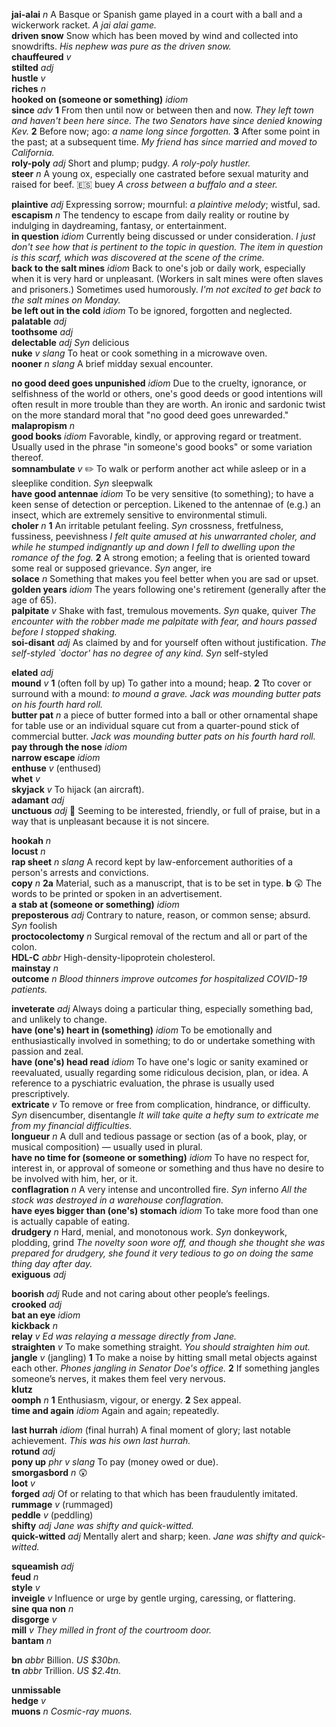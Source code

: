 

__jai-alai__ _n_ A Basque or Spanish game played in a court with a ball and a wickerwork racket. _A jai alai game._  
__driven snow__ Snow which has been moved by wind and collected into snowdrifts. _His nephew was pure as the driven snow._  
__chauffeured__ _v_  
__stilted__ _adj_  
__hustle__ _v_  
__riches__ _n_  
__hooked on (someone or something)__ _idiom_  
__since__ _adv_ __1__ From then until now or between then and now. _They left town and haven't been here since._ _The two Senators have since denied knowing Kev._ __2__ Before now; ago: _a name long since forgotten._ __3__ After some point in the past; at a subsequent time. _My friend has since married and moved to California._  
__roly-poly__ _adj_ Short and plump; pudgy. _A roly-poly hustler._  
__steer__ _n_ A young ox, especially one castrated before sexual maturity and raised for beef. :es: buey _A cross between a buffalo and a steer._  

__plaintive__ _adj_ Expressing sorrow; mournful: _a plaintive melody_; wistful, sad.  
__escapism__ _n_ The tendency to escape from daily reality or routine by indulging in daydreaming, fantasy, or entertainment.  
__in question__ _idiom_ Currently being discussed or under consideration. _I just don't see how that is pertinent to the topic in question._ _The item in question is this scarf, which was discovered at the scene of the crime._  
__back to the salt mines__ _idiom_ Back to one's job or daily work, especially when it is very hard or unpleasant. (Workers in salt mines were often slaves and prisoners.) Sometimes used humorously. _I'm not excited to get back to the salt mines on Monday._  
__be left out in the cold__ _idiom_ To be ignored, forgotten and neglected.  
__palatable__ _adj_  
__toothsome__ _adj_  
__delectable__ _adj_ _Syn_ delicious  
__nuke__ _v_ _slang_ To heat or cook something in a microwave oven.  
__nooner__ _n_ _slang_ A brief midday sexual encounter.  

__no good deed goes unpunished__ _idiom_ Due to the cruelty, ignorance, or selfishness of the world or others, one's good deeds or good intentions will often result in more trouble than they are worth. An ironic and sardonic twist on the more standard moral that "no good deed goes unrewarded."  
__malapropism__ _n_  
__good books__ _idiom_ Favorable, kindly, or approving regard or treatment. Usually used in the phrase "in someone's good books" or some variation thereof.  
__somnambulate__ _v_ :pencil2: To walk or perform another act while asleep or in a sleeplike condition. _Syn_ sleepwalk  
__have good antennae__ _idiom_ To be very sensitive (to something); to have a keen sense of detection or perception. Likened to the antennae of (e.g.) an insect, which are extremely sensitive to environmental stimuli.  
__choler__ _n_ __1__ An irritable petulant feeling. _Syn_ crossness, fretfulness, fussiness, peevishness _I felt quite amused at his unwarranted choler, and while he stumped indignantly up and down I fell to dwelling upon the romance of the fog._ __2__ A strong emotion; a feeling that is oriented toward some real or supposed grievance. _Syn_ anger, ire  
__solace__ _n_ Something that makes you feel better when you are sad or upset.  
__golden years__ _idiom_ The years following one's retirement (generally after the age of 65).  
__palpitate__ _v_ Shake with fast, tremulous movements. _Syn_ quake, quiver _The encounter with the robber made me palpitate with fear, and hours passed before I stopped shaking._  
__soi-disant__ _adj_ As claimed by and for yourself often without justification. _The self-styled `doctor' has no degree of any kind._ _Syn_ self-styled  

__elated__ _adj_  
__mound__ _v_ __1__ (often foll by up) To gather into a mound; heap. __2__ Tto cover or surround with a mound: _to mound a grave._ _Jack was mounding butter pats on his fourth hard roll._  
__butter pat__ _n_ a piece of butter formed into a ball or other ornamental shape for table use or an individual square cut from a quarter-pound stick of commercial butter. _Jack was mounding butter pats on his fourth hard roll._  
__pay through the nose__ _idiom_  
__narrow escape__ _idiom_  
__enthuse__ _v_ (enthused)  
__whet__ _v_  
__skyjack__ _v_ To hijack (an aircraft).  
__adamant__ _adj_  
__unctuous__ _adj_ :dart: Seeming to be interested, friendly, or full of praise, but in a way that is unpleasant because it is not sincere.  

__hookah__ _n_  
__locust__ _n_  
__rap sheet__ _n_ _slang_ A record kept by law-enforcement authorities of a person's arrests and convictions.  
__copy__ _n_ __2a__ Material, such as a manuscript, that is to be set in type. __b__ :astonished: The words to be printed or spoken in an advertisement.  
__a stab at (someone or something)__ _idiom_  
__preposterous__ _adj_ Contrary to nature, reason, or common sense; absurd. _Syn_ foolish  
__proctocolectomy__ _n_ Surgical removal of the rectum and all or part of the colon.  
__HDL-C__ _abbr_ High-density-lipoprotein cholesterol.  
__mainstay__ _n_  
__outcome__ _n_ _Blood thinners improve outcomes for hospitalized COVID-19 patients._  

__inveterate__ _adj_ Always doing a particular thing, especially something bad, and unlikely to change.  
__have (one's) heart in (something)__ _idiom_ To be emotionally and enthusiastically involved in something; to do or undertake something with passion and zeal.  
__have (one's) head read__ _idiom_ To have one's logic or sanity examined or reevaluated, usually regarding some ridiculous decision, plan, or idea. A reference to a pyschiatric evaluation, the phrase is usually used prescriptively.  
__extricate__ _v_ To remove or free from complication, hindrance, or difficulty. _Syn_ disencumber, disentangle _It will take quite a hefty sum to extricate me from my financial difficulties._  
__longueur__ _n_ A dull and tedious passage or section (as of a book, play, or musical composition) — usually used in plural.  
__have no time for (someone or something)__ _idiom_ To have no respect for, interest in, or approval of someone or something and thus have no desire to be involved with him, her, or it.  
__conflagration__ _n_ A very intense and uncontrolled fire. _Syn_ inferno _All the stock was destroyed in a warehouse conflagration._  
__have eyes bigger than (one's) stomach__ _idiom_ To take more food than one is actually capable of eating.  
__drudgery__ _n_ Hard, menial, and monotonous work. _Syn_ donkeywork, plodding, grind _The novelty soon wore off, and though she thought she was prepared for drudgery, she found it very tedious to go on doing the same thing day after day._  
__exiguous__ _adj_  

__boorish__ _adj_ Rude and not caring about other people’s feelings.  
__crooked__ _adj_  
__bat an eye__ _idiom_  
__kickback__ _n_  
__relay__ _v_ _Ed was relaying a message directly from Jane._  
__straighten__ _v_ To make something straight. _You should straighten him out._  
__jangle__ _v_ (jangling) __1__ To make a noise by hitting small metal objects against each other. _Phones jangling in Senator Doe's office._ __2__ If something jangles someone’s nerves, it makes them feel very nervous.  
__klutz__  
__oomph__ _n_ __1__ Enthusiasm, vigour, or energy. __2__ Sex appeal.  
__time and again__ _idiom_  Again and again; repeatedly.  

__last hurrah__ _idiom_ (final hurrah) A final moment of glory; last notable achievement. _This was his own last hurrah._  
__rotund__ _adj_  
__pony up__ _phr v_ _slang_ To pay (money owed or due).  
__smorgasbord__ _n_ :astonished:  
__loot__ _v_  
__forged__ _adj_ Of or relating to that which has been fraudulently imitated.  
__rummage__ _v_ (rummaged)  
__peddle__ _v_ (peddling)  
__shifty__ _adj_ _Jane was shifty and quick-witted._  
__quick-witted__ _adj_ Mentally alert and sharp; keen. _Jane was shifty and quick-witted._  

__squeamish__ _adj_  
__feud__ _n_  
__style__ _v_  
__inveigle__ _v_ Influence or urge by gentle urging, caressing, or flattering.  
__sine qua non__ _n_  
__disgorge__ _v_  
__mill__ _v_ _They milled in front of the courtroom door._  
__bantam__ _n_  

__bn__ _abbr_ Billion. _US $30bn._  
__tn__ _abbr_ Trillion. _US $2.4tn._  

__unmissable__  
__hedge__ _v_  
__muons__ _n_ _Cosmic-ray muons._  
